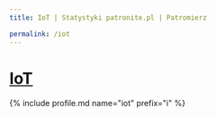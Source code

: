 ```yaml
---
title: IoT | Statystyki patronite.pl | Patromierz

permalink: /iot
---
```


# [IoT](https://patronite.pl/iot)

{% include profile.md name="iot" prefix="i" %}
